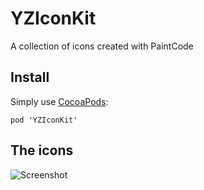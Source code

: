 YZIconKit
=========

A collection of icons created with PaintCode

## Install
Simply use [CocoaPods](http://cocoapods.org/):

`pod 'YZIconKit'`

## The icons

![Screenshot](https://raw.github.com//yichizhang/YZIconKit/ScreenShot1.png)